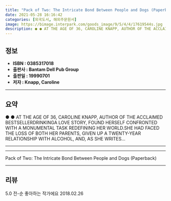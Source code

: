 ```yaml
---
title: "Pack of Two: The Intricate Bond Between People and Dogs (Paperback)"
date: 2021-05-28 16:16:42
categories: [외국도서, 해외주문원서]
image: https://bimage.interpark.com/goods_image/9/5/4/4/17619544s.jpg
description: ● ● AT THE AGE OF 36, CAROLINE KNAPP, AUTHOR OF THE ACCLAIMED BESTSELLERDRINKINGA LOVE STORY, FOUND HERSELF CONFRONTED WITH A MONUMENTAL TASK REDEFINING HER W
---
```


## **정보**

- **ISBN : 0385317018**
- **출판사 : Bantam Dell Pub Group**
- **출판일 : 19990701**
- **저자 : Knapp, Caroline**

------



## **요약**

●  ●  AT THE AGE OF 36, CAROLINE KNAPP, AUTHOR OF THE ACCLAIMED BESTSELLERDRINKINGA LOVE STORY, FOUND HERSELF CONFRONTED WITH A MONUMENTAL TASK REDEFINING HER WORLD.SHE HAD FACED THE LOSS OF BOTH HER PARENTS, GIVEN UP A TWENTY-YEAR RELATIONSHIP WITH ALCOHOL, AND, AS SHE WRITES... 

------



------


Pack of Two: The Intricate Bond Between People and Dogs (Paperback) 

------


## **리뷰** 

5.0 전-순 좋아하는 작가에요 2018.02.26 <br/>